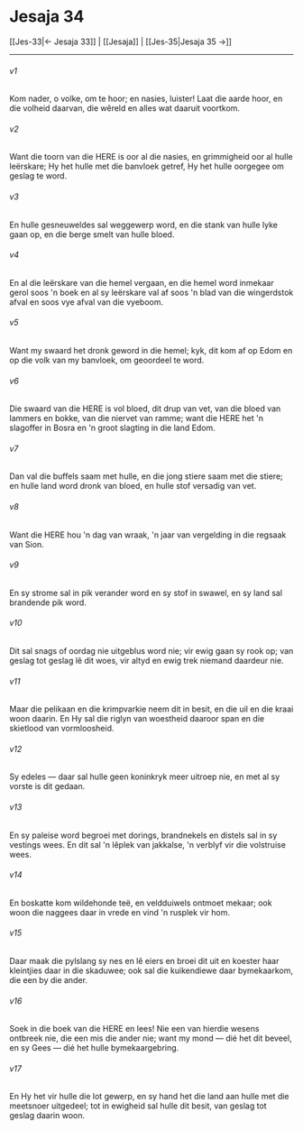 # Jesaja 34

[[Jes-33|← Jesaja 33]] | [[Jesaja]] | [[Jes-35|Jesaja 35 →]]
***

###### v1
Kom nader, o volke, om te hoor; en nasies, luister! Laat die aarde hoor, en die volheid daarvan, die wêreld en alles wat daaruit voortkom. 
###### v2
Want die toorn van die HERE is oor al die nasies, en grimmigheid oor al hulle leërskare; Hy het hulle met die banvloek getref, Hy het hulle oorgegee om geslag te word. 
###### v3
En hulle gesneuweldes sal weggewerp word, en die stank van hulle lyke gaan op, en die berge smelt van hulle bloed. 
###### v4
En al die leërskare van die hemel vergaan, en die hemel word inmekaar gerol soos 'n boek en al sy leërskare val af soos 'n blad van die wingerdstok afval en soos vye afval van die vyeboom. 
###### v5
Want my swaard het dronk geword in die hemel; kyk, dit kom af op Edom en op die volk van my banvloek, om geoordeel te word. 
###### v6
Die swaard van die HERE is vol bloed, dit drup van vet, van die bloed van lammers en bokke, van die niervet van ramme; want die HERE het 'n slagoffer in Bosra en 'n groot slagting in die land Edom. 
###### v7
Dan val die buffels saam met hulle, en die jong stiere saam met die stiere; en hulle land word dronk van bloed, en hulle stof versadig van vet. 
###### v8
Want die HERE hou 'n dag van wraak, 'n jaar van vergelding in die regsaak van Sion. 
###### v9
En sy strome sal in pik verander word en sy stof in swawel, en sy land sal brandende pik word. 
###### v10
Dit sal snags of oordag nie uitgeblus word nie; vir ewig gaan sy rook op; van geslag tot geslag lê dit woes, vir altyd en ewig trek niemand daardeur nie. 
###### v11
Maar die pelikaan en die krimpvarkie neem dit in besit, en die uil en die kraai woon daarin. En Hy sal die riglyn van woestheid daaroor span en die skietlood van vormloosheid. 
###### v12
Sy edeles — daar sal hulle geen koninkryk meer uitroep nie, en met al sy vorste is dit gedaan. 
###### v13
En sy paleise word begroei met dorings, brandnekels en distels sal in sy vestings wees. En dit sal 'n lêplek van jakkalse, 'n verblyf vir die volstruise wees. 
###### v14
En boskatte kom wildehonde teë, en veldduiwels ontmoet mekaar; ook woon die naggees daar in vrede en vind 'n rusplek vir hom. 
###### v15
Daar maak die pylslang sy nes en lê eiers en broei dit uit en koester haar kleintjies daar in die skaduwee; ook sal die kuikendiewe daar bymekaarkom, die een by die ander. 
###### v16
Soek in die boek van die HERE en lees! Nie een van hierdie wesens ontbreek nie, die een mis die ander nie; want my mond — dié het dit beveel, en sy Gees — dié het hulle bymekaargebring. 
###### v17
En Hy het vir hulle die lot gewerp, en sy hand het die land aan hulle met die meetsnoer uitgedeel; tot in ewigheid sal hulle dit besit, van geslag tot geslag daarin woon. 
